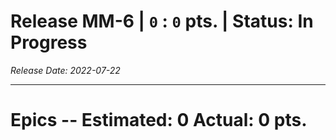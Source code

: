 # Release MM-6 | `0` : `0` pts. | Status: In Progress
_Release Date: 2022-07-22_


 > 
---
# Epics -- Estimated: 0  Actual: 0 pts.

